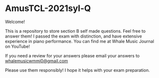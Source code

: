 # AmusTCL-2021syl-Q

Welcome!

This is a repository to store section B self made questions. Feel free to answer them!
I passed the exam with distinction, and have extensive experience in piano performance.
You can find me at Whale Music Journal on YouTube!

If you need a review for your answers please email your answers to whalemusicwmmj0@gmail.com

Please use them responsibly! I hope it helps with your exam preparation.
